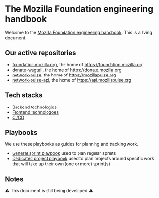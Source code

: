 # The Mozilla Foundation engineering handbook

Welcome to the [Mozilla Foundation engineering handbook](https://mozillafoundation.github.io/MoFo-Engineering-Handbook/). This is a living document.

## Our active repositories

- [foundation.mozilla.org](https://github.com/mozilla/foundation.mozilla.org), the home of https://foundation.mozilla.org
- [donate-wagtail](https://github.com/mozilla/donate-wagtail), the home of https://donate.mozilla.org
- [network-pulse](https://github.com/mozilla/network-pulse), the home of https://mozillapulse.org
- [network-pulse-api](https://github.com/mozilla/network-pulse-api), the home of https://api.mozillapulse.org

## Tech stacks

- [Backend technologies](./tech/backend.md)
- [Frontend technologoes](./tech.frontend.md)
- [CI/CD](./tech/ci-cd.md)

## Playbooks

We use these playbooks as guides for planning and tracking work.

- [General sprint playbook](./playbooks/sprints.md) used to plan regular sprints
- [Dedicated project playbook](./playbooks/projects.md) used to plan projects around specific work that will take up their own (one or more) sprint(s)

## Notes

:warning: This document is still being developed :warning: 
